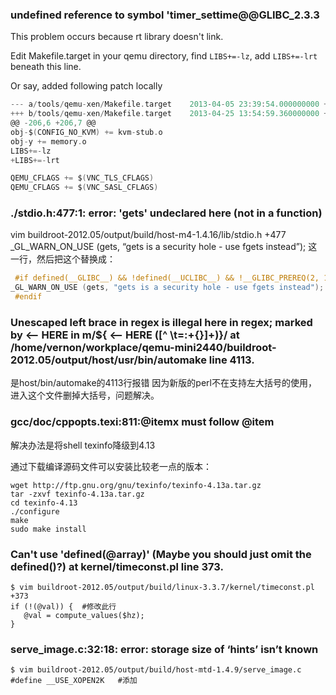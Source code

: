 ### undefined reference to symbol 'timer_settime@@GLIBC_2.3.3

This problem occurs because rt library doesn't link. 

Edit Makefile.target in your qemu directory, find `LIBS+=-lz`, add `LIBS+=-lrt` beneath this line.

Or say, added following patch locally

```c
--- a/tools/qemu-xen/Makefile.target    2013-04-05 23:39:54.000000000 +0000
+++ b/tools/qemu-xen/Makefile.target    2013-04-25 13:54:59.360000000 +0000
@@ -206,6 +206,7 @@
obj-$(CONFIG_NO_KVM) += kvm-stub.o
obj-y += memory.o
LIBS+=-lz
+LIBS+=-lrt

QEMU_CFLAGS += $(VNC_TLS_CFLAGS)
QEMU_CFLAGS += $(VNC_SASL_CFLAGS)
```

### ./stdio.h:477:1: error: 'gets' undeclared here (not in a function)

vim buildroot-2012.05/output/build/host-m4-1.4.16/lib/stdio.h +477
_GL_WARN_ON_USE (gets, “gets is a security hole - use fgets instead”); 这一行，然后把这个替换成：

```c
 #if defined(__GLIBC__) && !defined(__UCLIBC__) && !__GLIBC_PREREQ(2, 16)
_GL_WARN_ON_USE (gets, "gets is a security hole - use fgets instead");
 #endif
```

### Unescaped left brace in regex is illegal here in regex; marked by <-- HERE in m/\${ <-- HERE ([^ \t=:+{}]+)}/ at /home/vernon/workplace/qemu-mini2440/buildroot-2012.05/output/host/usr/bin/automake line 4113.

是host/bin/automake的4113行报错
因为新版的perl不在支持左大括号的使用，
进入这个文件删掉大括号，问题解决。

### gcc/doc/cppopts.texi:811:@itemx must follow @item

解决办法是将shell texinfo降级到4.13

通过下载编译源码文件可以安装比较老一点的版本：

```shell
wget http://ftp.gnu.org/gnu/texinfo/texinfo-4.13a.tar.gz
tar -zxvf texinfo-4.13a.tar.gz
cd texinfo-4.13
./configure
make
sudo make install
```


### Can't use 'defined(@array)' (Maybe you should just omit the defined()?) at kernel/timeconst.pl line 373.

```
$ vim buildroot-2012.05/output/build/linux-3.3.7/kernel/timeconst.pl +373
if (!(@val)) {	#修改此行
   @val = compute_values($hz);
}
```

### serve_image.c:32:18: error: storage size of ‘hints’ isn’t known

```
$ vim buildroot-2012.05/output/build/host-mtd-1.4.9/serve_image.c
#define __USE_XOPEN2K	#添加
```



